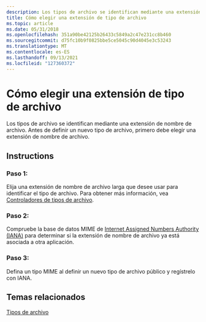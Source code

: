 ```yaml
---
description: Los tipos de archivo se identifican mediante una extensión de nombre de archivo. Antes de definir un nuevo tipo de archivo, primero debe elegir una extensión de nombre de archivo.
title: Cómo elegir una extensión de tipo de archivo
ms.topic: article
ms.date: 05/31/2018
ms.openlocfilehash: 351a90be42125b26433c5849a2c47e231cc8b460
ms.sourcegitcommit: d75fc10b9f0825bbe5ce5045c90d4045e3c53243
ms.translationtype: MT
ms.contentlocale: es-ES
ms.lasthandoff: 09/13/2021
ms.locfileid: "127360372"
---
```

# <a name="how-to-choose-a-file-type-extension"></a>Cómo elegir una extensión de tipo de archivo

Los tipos de archivo se identifican mediante una extensión de nombre de archivo. Antes de definir un nuevo tipo de archivo, primero debe elegir una extensión de nombre de archivo.

## <a name="instructions"></a>Instructions

### <a name="step-1"></a>Paso 1:

Elija una extensión de nombre de archivo larga que desee usar para identificar el tipo de archivo. Para obtener más información, vea [Controladores de tipos de archivo](fa-file-extensions.md).

### <a name="step-2"></a>Paso 2:

Compruebe la base de datos MIME de [Internet Assigned Numbers Authority (IANA)](https://www.iana.org/assignments/media-types) para determinar si la extensión de nombre de archivo ya está asociada a otra aplicación.

### <a name="step-3"></a>Paso 3:

Defina un tipo MIME al definir un nuevo tipo de archivo público y regístrelo con IANA.

## <a name="related-topics"></a>Temas relacionados

<dl> <dt>

[Tipos de archivo](fa-file-types.md)
</dt> </dl>

 

 



